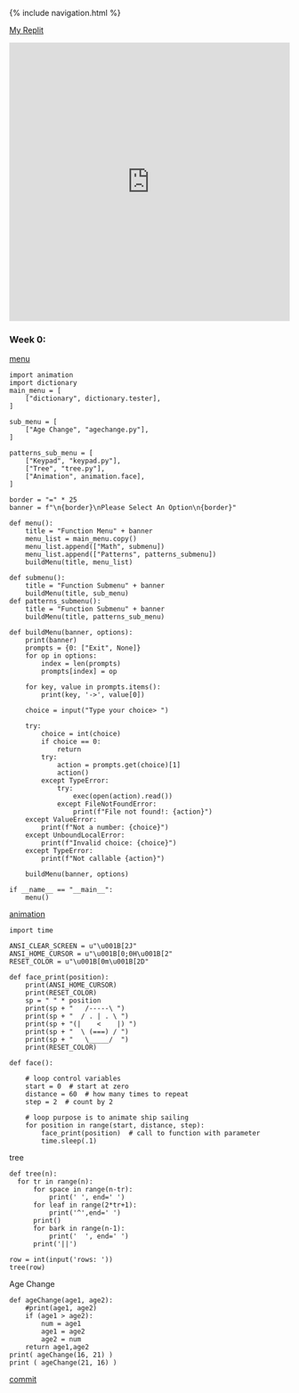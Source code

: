 {% include navigation.html %}

[My Replit](https://replit.com/@SamuelWang22/individ#main.py) 

<iframe frameborder="0" width="100%" height="500px" src="https://replit.com/@SamuelWang22/individ?lite=true"></iframe>

### Week 0: 
[menu](https://github.com/Samuelwaang/individ/blob/main/main.py)

```
import animation
import dictionary
main_menu = [
    ["dictionary", dictionary.tester],
]

sub_menu = [
    ["Age Change", "agechange.py"],
]

patterns_sub_menu = [
    ["Keypad", "keypad.py"],
    ["Tree", "tree.py"],
    ["Animation", animation.face],
]

border = "=" * 25
banner = f"\n{border}\nPlease Select An Option\n{border}"

def menu():
    title = "Function Menu" + banner
    menu_list = main_menu.copy()
    menu_list.append(["Math", submenu])
    menu_list.append(["Patterns", patterns_submenu])
    buildMenu(title, menu_list)

def submenu():
    title = "Function Submenu" + banner
    buildMenu(title, sub_menu)
def patterns_submenu():
    title = "Function Submenu" + banner
    buildMenu(title, patterns_sub_menu)

def buildMenu(banner, options):
    print(banner)
    prompts = {0: ["Exit", None]}
    for op in options:
        index = len(prompts)
        prompts[index] = op

    for key, value in prompts.items():
        print(key, '->', value[0])

    choice = input("Type your choice> ")

    try:
        choice = int(choice)
        if choice == 0:
            return
        try:
            action = prompts.get(choice)[1]
            action()
        except TypeError:
            try:
                exec(open(action).read())
            except FileNotFoundError:
                print(f"File not found!: {action}")
    except ValueError:
        print(f"Not a number: {choice}")
    except UnboundLocalError:
        print(f"Invalid choice: {choice}")
    except TypeError:
        print(f"Not callable {action}")

    buildMenu(banner, options)

if __name__ == "__main__":
    menu() 
```

[animation](https://github.com/Samuelwaang/individ/blob/main/animation.py)

```
import time

ANSI_CLEAR_SCREEN = u"\u001B[2J"
ANSI_HOME_CURSOR = u"\u001B[0;0H\u001B[2"
RESET_COLOR = u"\u001B[0m\u001B[2D"

def face_print(position):
    print(ANSI_HOME_CURSOR)
    print(RESET_COLOR)
    sp = " " * position
    print(sp + "   /-----\ ")
    print(sp + "  / . | . \ ")
    print(sp + "(|    <    |) ")
    print(sp + "  \ (===) / ")
    print(sp + "   \_____/  ")
    print(RESET_COLOR)

def face():

    # loop control variables
    start = 0  # start at zero
    distance = 60  # how many times to repeat
    step = 2  # count by 2

    # loop purpose is to animate ship sailing
    for position in range(start, distance, step):
        face_print(position)  # call to function with parameter
        time.sleep(.1)
```

tree

```
def tree(n):
  for tr in range(n):
      for space in range(n-tr):
          print(' ', end=' ')
      for leaf in range(2*tr+1):
          print('^',end=' ')
      print()
      for bark in range(n-1):
          print('  ', end=' ')
      print('||')
    
row = int(input('rows: '))
tree(row)
```

Age Change

```
def ageChange(age1, age2):
    #print(age1, age2)
    if (age1 > age2):
        num = age1
        age1 = age2
        age2 = num
    return age1,age2
print( ageChange(16, 21) )
print ( ageChange(21, 16) )
```
[commit](https://github.com/Samuelwaang/individ/commit/51d0c76ccc27f7dd73c6b1596c5f2247ff3562eb)
